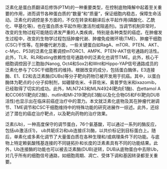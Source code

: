 

泛素化是蛋白质翻译后修饰(PTM)的一种重要类型，在控制底物降解中起着至关重要的作用，进而调节各种蛋白质的“数量”和“质量”，保证细胞内稳态，保障生命活动。泛素化的调控是多方面的，不仅在转录和翻译后水平起作用(磷酸化、乙酰化、甲基化等)，也在蛋白质水平起作用(激活剂或阻遏剂)。当调节机制异常时，改变的生物过程可能随后诱发严重的人类疾病，特别是各种类型的癌症。在肿瘤发生过程中，改变的生物学过程包括肿瘤代谢、肿瘤免疫微环境(TME)、肿瘤干细胞(CSC)干性等。在肿瘤代谢方面，一些关键蛋白如RagA、mTOR、PTEN、AKT、c-Myc、P53的泛素化显著调控mTORC1、AMPK、PTEN-AKT信号通路的活性。此外，TLR、RLR和sting依赖性信号通路中的泛素化也调节TME。此外，核心干细胞调控因子三胞胎(Nanog, Oct4和Sox2)和Wnt和Hippo-YAP信号通路成员的泛素化参与了CSC干细胞性的维持。根据改变的成分，包括蛋白酶体，E3连接酶、E1、E2和去泛素酶(DUBs)等分子靶向药物已被开发用于抗癌。其中，以蛋白酶体为靶点的小分子抑制剂，如硼替佐米、卡菲佐米、奥普罗佐米和ixazomib，已经取得了切实的成功。此外，MLN7243和MLN4924(靶向E1酶)、白ettamol A和CC0651(靶向E2酶)、nutlin和MI‐219(靶向E3酶)以及化合物G5和F6(靶向DUB活性)也显示出在临床前癌症治疗中的潜力。本文就泛素化底物及其在肿瘤代谢调节、TME调节和CSC干细胞维持中的特殊功能的研究进展作一综述。此外，还综述了潜在的癌症治疗靶点，以及靶向药物的治疗效果。

泛素(Ub)，一种高度保守的调节蛋白，76个氨基酸，可以通过一系列的酶反应，包括ub激活(E1)， ub共轭(E2)和ub连接(E3)酶，以共价标记到目标蛋白上。随后，单素化或多素化调节了大量蛋白质在各种生理和/或病理条件下的功能。与底物上特定赖氨酸残基连接的不同链拓扑和长度的泛素素具有不同的功能结果。此外，Ub连接酶的功能也可以被去泛素酶(DUB)逆转，DUB从底物蛋白中去除Ub，对几乎所有的细胞信号通路，如细胞周期、凋亡、受体下调和基因转录都至关重要。
